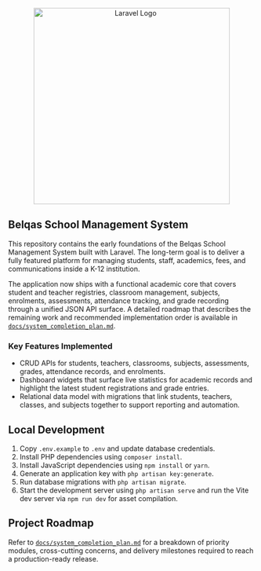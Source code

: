 <p align="center"><a href="https://laravel.com" target="_blank"><img src="https://raw.githubusercontent.com/laravel/art/master/logo-lockup/5%20SVG/2%20CMYK/1%20Full%20Color/laravel-logolockup-cmyk-red.svg" width="400" alt="Laravel Logo"></a></p>

## Belqas School Management System

This repository contains the early foundations of the Belqas School
Management System built with Laravel. The long-term goal is to deliver a
fully featured platform for managing students, staff, academics, fees,
and communications inside a K-12 institution.

The application now ships with a functional academic core that covers
student and teacher registries, classroom management, subjects,
enrolments, assessments, attendance tracking, and grade recording through
a unified JSON API surface. A detailed roadmap that describes the
remaining work and recommended implementation order is available in
[`docs/system_completion_plan.md`](docs/system_completion_plan.md).

### Key Features Implemented

- CRUD APIs for students, teachers, classrooms, subjects, assessments,
  grades, attendance records, and enrolments.
- Dashboard widgets that surface live statistics for academic records
  and highlight the latest student registrations and grade entries.
- Relational data model with migrations that link students, teachers,
  classes, and subjects together to support reporting and automation.

## Local Development

1. Copy `.env.example` to `.env` and update database credentials.
2. Install PHP dependencies using `composer install`.
3. Install JavaScript dependencies using `npm install` or `yarn`.
4. Generate an application key with `php artisan key:generate`.
5. Run database migrations with `php artisan migrate`.
6. Start the development server using `php artisan serve` and run the
   Vite dev server via `npm run dev` for asset compilation.

## Project Roadmap

Refer to [`docs/system_completion_plan.md`](docs/system_completion_plan.md)
for a breakdown of priority modules, cross-cutting concerns, and
delivery milestones required to reach a production-ready release.
